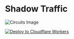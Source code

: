 # Shadow Traffic

![Circuits Image]("./circuits.png")


[![Deploy to Cloudflare Workers](https://deploy.workers.cloudflare.com/button)](https://deploy.workers.cloudflare.com/?url=https://github.com/jqphu/shadow-traffic)

